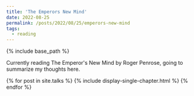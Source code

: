 ```yaml
---
title: 'The Emperors New Mind'
date: 2022-08-25
permalink: /posts/2022/08/25/emperors-new-mind
tags:
  - reading
---
```

{% include base_path %}

Currently reading The Emperor's New Mind by Roger Penrose, going to summarize my thoughts here.


{% for post in site.talks %} 
  {% include display-single-chapter.html %}
{% endfor %}
